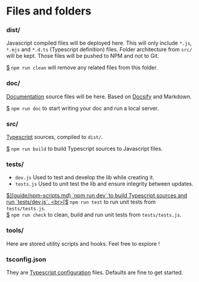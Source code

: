# Files and folders


### dist/

Javascript compiled files will be deployed here. This will only include `*.js`, `*.mjs` and `*.d.ts` (Typescript definition) files. Folder architecture from `src/` will be kept. Those files will be pushed to NPM and not to Git.

[$](guide/npm-scripts.md) `npm run clean` will remove any related files from this folder.


### doc/

[Documentation](guide/documentation.md) source files will be here. Based on [Docsify](https://docsify.js.org) and Markdown.

[$](guide/npm-scripts.md) `npm run doc` to start writing your doc and run a local server.


### src/

[Typescript](guide/typescript.md) sources, compiled to `dist/`.

[$](guide/npm-scripts.md) `npm run build` to build Typescript sources to Javascript files.


### tests/

- `dev.js` Used to test and develop the lib while creating it.
- `tests.js` Used to unit test the lib and ensure integrity between updates.

[$](guide/npm-scripts.md) `npm run dev` to build Typescript sources and run `tests/dev.js`.
<br>[$](guide/npm-scripts.md) `npm run test` to run unit tests from `tests/tests.js`.
<br>[$](guide/npm-scripts.md) `npm run check` to clean, build and run unit tests from `tests/tests.js`.


### tools/

Here are stored utility scripts and hooks. Feel free to explore !


### tsconfig.json

They are [Typescript configuration](guide/typescript.md) files. Defaults are fine to get started.